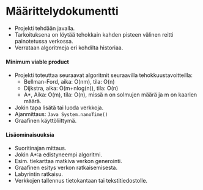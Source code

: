 # Määrittelydokumentti

* Projekti tehdään javalla.
* Tarkoituksena on löytää tehokkain kahden pisteen välinen reitti painotetussa verkossa.
* Verrataan algoritmeja eri kohdilta historiaa.

#### Minimum viable product
* Projekti toteuttaa seuraavat algoritmit seuraavilla tehokkuustavoitteilla:
  * Bellman-Ford, aika: O(nm), tila: O(n)
  * Dijkstra, aika: O(m+nlog(n)), tila: O(n)
  * A*, Aika: O(m), tila: O(n), missä n on solmujen määrä ja m on kaarien määrä.
* Jokin tapa lisätä tai luoda verkkoja.
* Ajanmittaus: `Java System.nanoTime()`
* Graafinen käyttöliittymä.

#### Lisäominaisuuksia
* Suoritinajan mittaus.
* Jokin A*:a edistyneempi algoritmi.
* Esim. tiekarttaa matkiva verkon generointi.
* Graafinen esitys verkon ratkaisemisesta.
* Labyrintin ratkaisu.
* Verkkojen tallennus tietokantaan tai tekstitiedostolle.
